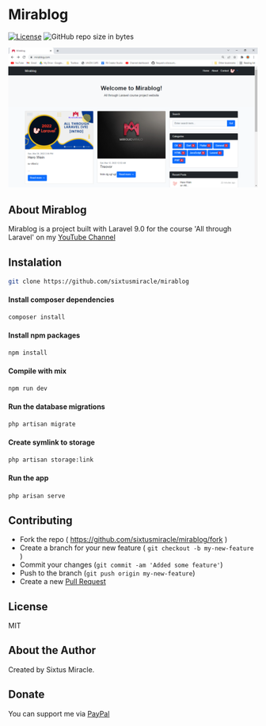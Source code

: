 # Mirablog

[![License](https://img.shields.io/github/license/sixtusmiracle/mirablog)](LICENSE)
![GitHub repo size in bytes](https://img.shields.io/github/repo-size/sixtusmiracle/mirablog)

![Screenshot](https://raw.githubusercontent.com/sixtusmiracle/mirablog/main/screenshot.png)

## About Mirablog

Mirablog is a project built with Laravel 9.0 for the course 'All through Laravel' on my [YouTube Channel](https://www.youtube.com/channel/UCNUdTruoC0GT68ewdSpXjIQ?sub_confirmation=1)

## Instalation

```bash
git clone https://github.com/sixtusmiracle/mirablog
```

#### Install composer dependencies
```bash
composer install
```

#### Install npm packages
```bash
npm install
```

#### Compile with mix
```bash
npm run dev
```

#### Run the database migrations
```bash
php artisan migrate
```

#### Create symlink to storage
```bash
php artisan storage:link
```

#### Run the app
```bash
php arisan serve
```

## Contributing
- Fork the repo ( https://github.com/sixtusmiracle/mirablog/fork )
- Create a branch for your new feature ( `git checkout -b my-new-feature` )
- Commit your changes (`git commit -am 'Added some feature'`)
- Push to the branch (`git push origin my-new-feature`)
- Create a new [Pull Request](https://github.com/sixtusmiracle/mirablog/pulls)

## License

MIT

## About the Author

Created by Sixtus Miracle.

## Donate

You can support me via [PayPal](https://paypal.me/mirolicmiralo)
